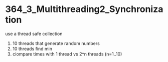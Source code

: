 # 364_3_Multithreading2_Synchronization

use a thread safe collection 

1. 10 threads that generate random numbers 
2. 10 threads find min
3. ciompare times with 1 thread vs 2^n threads (n=1..10)

